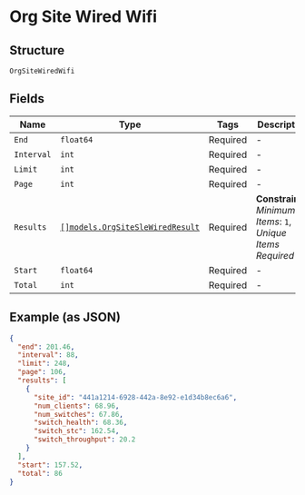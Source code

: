 
# Org Site Wired Wifi

## Structure

`OrgSiteWiredWifi`

## Fields

| Name | Type | Tags | Description |
|  --- | --- | --- | --- |
| `End` | `float64` | Required | - |
| `Interval` | `int` | Required | - |
| `Limit` | `int` | Required | - |
| `Page` | `int` | Required | - |
| `Results` | [`[]models.OrgSiteSleWiredResult`](../../doc/models/org-site-sle-wired-result.md) | Required | **Constraints**: *Minimum Items*: `1`, *Unique Items Required* |
| `Start` | `float64` | Required | - |
| `Total` | `int` | Required | - |

## Example (as JSON)

```json
{
  "end": 201.46,
  "interval": 88,
  "limit": 248,
  "page": 106,
  "results": [
    {
      "site_id": "441a1214-6928-442a-8e92-e1d34b8ec6a6",
      "num_clients": 68.96,
      "num_switches": 67.86,
      "switch_health": 68.36,
      "switch_stc": 162.54,
      "switch_throughput": 20.2
    }
  ],
  "start": 157.52,
  "total": 86
}
```

